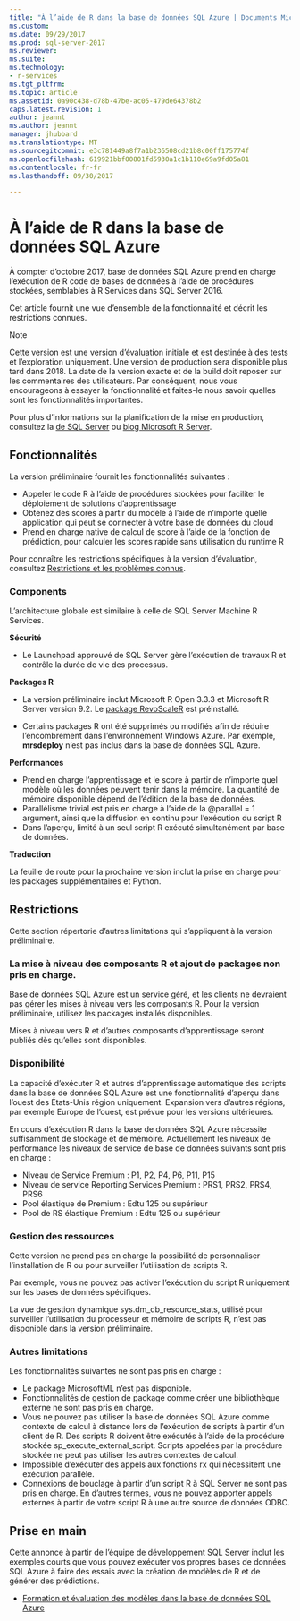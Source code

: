 ```yaml
---
title: "À l’aide de R dans la base de données SQL Azure | Documents Microsoft"
ms.custom: 
ms.date: 09/29/2017
ms.prod: sql-server-2017
ms.reviewer: 
ms.suite: 
ms.technology:
- r-services
ms.tgt_pltfrm: 
ms.topic: article
ms.assetid: 0a90c438-d78b-47be-ac05-479de64378b2
caps.latest.revision: 1
author: jeannt
ms.author: jeannt
manager: jhubbard
ms.translationtype: MT
ms.sourcegitcommit: e3c781449a8f7a1b236508cd21b8c00ff175774f
ms.openlocfilehash: 619921bbf00801fd5930a1c1b110e69a9fd05a81
ms.contentlocale: fr-fr
ms.lasthandoff: 09/30/2017

---
```

# <a name="using-r-in-azure-sql-database"></a>À l’aide de R dans la base de données SQL Azure

À compter d’octobre 2017, base de données SQL Azure prend en charge l’exécution de R code de bases de données à l’aide de procédures stockées, semblables à R Services dans SQL Server 2016.

Cet article fournit une vue d’ensemble de la fonctionnalité et décrit les restrictions connues.

> [!NOTE]
> Cette version est une version d’évaluation initiale et est destinée à des tests et l’exploration uniquement. Une version de production sera disponible plus tard dans 2018. La date de la version exacte et de la build doit reposer sur les commentaires des utilisateurs. Par conséquent, nous vous encourageons à essayer la fonctionnalité et faites-le nous savoir quelles sont les fonctionnalités importantes. 
> 
> Pour plus d’informations sur la planification de la mise en production, consultez la [de SQL Server](https://blogs.technet.microsoft.com/dataplatforminsider/) ou [blog Microsoft R Server](https://blogs.msdn.microsoft.com/rserver/).

## <a name="features"></a>Fonctionnalités

La version préliminaire fournit les fonctionnalités suivantes :

+ Appeler le code R à l’aide de procédures stockées pour faciliter le déploiement de solutions d’apprentissage
+ Obtenez des scores à partir du modèle à l’aide de n’importe quelle application qui peut se connecter à votre base de données du cloud
+ Prend en charge native de calcul de score à l’aide de la fonction de prédiction, pour calculer les scores rapide sans utilisation du runtime R

Pour connaître les restrictions spécifiques à la version d’évaluation, consultez [Restrictions et les problèmes connus](#bkmk_restrictions).

### <a name="components"></a>Components

L’architecture globale est similaire à celle de SQL Server Machine R Services.

**Sécurité**

+ Le Launchpad approuvé de SQL Server gère l’exécution de travaux R et contrôle la durée de vie des processus. 

**Packages R**

+ La version préliminaire inclut Microsoft R Open 3.3.3 et Microsoft R Server version 9.2. Le [package RevoScaleR](https://docs.microsoft.com/r-server/r-reference/revoscaler/revoscaler) est préinstallé.

+ Certains packages R ont été supprimés ou modifiés afin de réduire l’encombrement dans l’environnement Windows Azure. Par exemple, **mrsdeploy** n’est pas inclus dans la base de données SQL Azure.

**Performances**

+ Prend en charge l’apprentissage et le score à partir de n’importe quel modèle où les données peuvent tenir dans la mémoire.  La quantité de mémoire disponible dépend de l’édition de la base de données. 
+ Parallélisme trivial est pris en charge à l’aide de la @parallel = 1 argument, ainsi que la diffusion en continu pour l’exécution du script R 
+ Dans l’aperçu, limité à un seul script R exécuté simultanément par base de données.

**Traduction**

La feuille de route pour la prochaine version inclut la prise en charge pour les packages supplémentaires et Python.

## <a name="restrictions"></a>Restrictions

Cette section répertorie d’autres limitations qui s’appliquent à la version préliminaire.

### <a name="upgrading-r-components-and-adding-packages-not-supported"></a>La mise à niveau des composants R et ajout de packages non pris en charge.

Base de données SQL Azure est un service géré, et les clients ne devraient pas gérer les mises à niveau vers les composants R. Pour la version préliminaire, utilisez les packages installés disponibles.

Mises à niveau vers R et d’autres composants d’apprentissage seront publiés dès qu’elles sont disponibles.

### <a name="availability"></a>Disponibilité

La capacité d’exécuter R et autres d’apprentissage automatique des scripts dans la base de données SQL Azure est une fonctionnalité d’aperçu dans l’ouest des États-Unis région uniquement. Expansion vers d’autres régions, par exemple Europe de l’ouest, est prévue pour les versions ultérieures.

En cours d’exécution R dans la base de données SQL Azure nécessite suffisamment de stockage et de mémoire. Actuellement les niveaux de performance les niveaux de service de base de données suivants sont pris en charge :

+ Niveau de Service Premium : P1, P2, P4, P6, P11, P15 
+ Niveau de service Reporting Services Premium : PRS1, PRS2, PRS4, PRS6 
+ Pool élastique de Premium : Edtu 125 ou supérieur 
+ Pool de RS élastique Premium : Edtu 125 ou supérieur 

### <a name="resource-management"></a>Gestion des ressources

Cette version ne prend pas en charge la possibilité de personnaliser l’installation de R ou pour surveiller l’utilisation de scripts R.

Par exemple, vous ne pouvez pas activer l’exécution du script R uniquement sur les bases de données spécifiques.

La vue de gestion dynamique sys.dm_db_resource_stats, utilisé pour surveiller l’utilisation du processeur et mémoire de scripts R, n’est pas disponible dans la version préliminaire.

### <a name="other-limitations"></a>Autres limitations

Les fonctionnalités suivantes ne sont pas pris en charge : 

+ Le package MicrosoftML n’est pas disponible.
+ Fonctionnalités de gestion de package comme créer une bibliothèque externe ne sont pas pris en charge.
+ Vous ne pouvez pas utiliser la base de données SQL Azure comme contexte de calcul à distance lors de l’exécution de scripts à partir d’un client de R. Des scripts R doivent être exécutés à l’aide de la procédure stockée sp_execute_external_script. Scripts appelées par la procédure stockée ne peut pas utiliser les autres contextes de calcul.
+ Impossible d’exécuter des appels aux fonctions rx qui nécessitent une exécution parallèle.
+ Connexions de bouclage à partir d’un script R à SQL Server ne sont pas pris en charge. En d’autres termes, vous ne pouvez apporter appels externes à partir de votre script R à une autre source de données ODBC.

## <a name="get-started"></a>Prise en main

Cette annonce à partir de l’équipe de développement SQL Server inclut les exemples courts que vous pouvez exécuter vos propres bases de données SQL Azure à faire des essais avec la création de modèles de R et de générer des prédictions.

+ [Formation et évaluation des modèles dans la base de données SQL Azure](https://blogs.msdn.microsoft.com/sqlserverstorageengine/2017/09/25/announcing-preview-of-machine-learning-services-with-r-support-in-azure-sql-database/)

